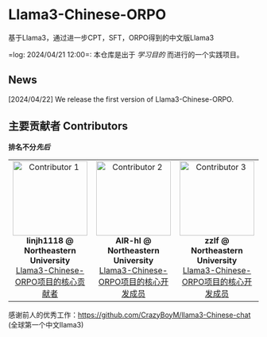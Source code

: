 # Llama3-Chinese-ORPO
基于Llama3，通过进一步CPT，SFT，ORPO得到的中文版Llama3


=log: 2024/04/21 12:00=:  本仓库是出于 *学习目的* 而进行的一个实践项目。

## News
[2024/04/22] We release the first version of Llama3-Chinese-ORPO.

## 主要贡献者 Contributors
**排名不分*先后***

<table>
  <tr>
    <td align='center'>
      <img src="https://avatars.githubusercontent.com/u/67041238?v=4" alt="Contributor 1" height="150">
      <br>
      <b>linjh1118 @ Northeastern University</b>
      <br>
        <a href='https://github.com/linjh1118'>Llama3-Chinese-ORPO项目的核心贡献者</a>
    </td>
    <td align='center'>
      <img src="https://avatars.githubusercontent.com/u/66808901?v=4" alt="Contributor 2" height="150">
      <br>
      <b>AIR-hl @ Northeastern University</b>
      <br>
        <a href='https://github.com/AIR-hl'>Llama3-Chinese-ORPO项目的核心开发成员</a>
    </td>
    <td align='center'>
      <img src="https://avatars.githubusercontent.com/u/94281210?v=4" alt="Contributor 3" height="150">
      <br>
      <b>zzlf @ Northeastern University</b>
      <br>
        <a href='https://github.com/zzlf'>Llama3-Chinese-ORPO项目的核心开发成员</a>
    </td>
  </tr>
  </table>

感谢前人的优秀工作：https://github.com/CrazyBoyM/llama3-Chinese-chat (全球第一个中文llama3)
